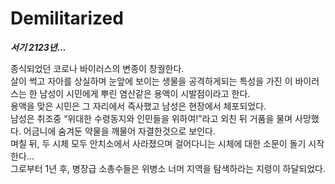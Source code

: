 # Demilitarized

***서기 2123년…***

종식되었던 코로나 바이러스의 변종이 창궐한다. <br>
살이 썩고 자아를 상실하며 눈앞에 보이는 생물을 공격하게되는 특성을 가진 이 바이러스는 한 남성이 시민에게 뿌린 염산같은 용액이 시발점이라고 한다. <br>
용액을 맞은 시민은 그 자리에서 즉사했고 남성은 현장에서 체포되었다.<br>
남성은 취조중 “위대한 수령동지와 인민들을 위하여!”라고 외친 뒤 거품을 물며 사망했다. 어금니에 숨겨둔 약물을 깨물어 자결한것으로 보인다.<br>
며칠 뒤, 두 시체 모두 안치소에서 사라졌으며 걸어다니는 시체에 대한 소문이 돌기 시작한다…<br>
그로부터 1년 후, 병장급 소총수들은 위병소 너머 지역을 탐색하라는 지령이 하달되었다.<br>
